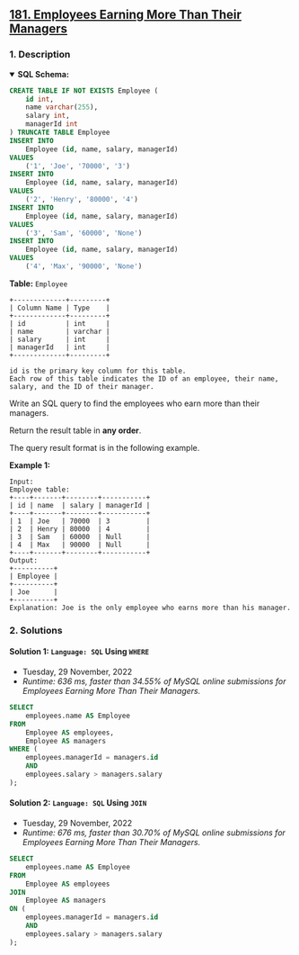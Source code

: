 ## [181. Employees Earning More Than Their Managers](https://leetcode.com/problems/employees-earning-more-than-their-managers/)

### 1. Description

<details open>
    <summary><b>SQL Schema:</b></summary>

```sql
CREATE TABLE IF NOT EXISTS Employee (
    id int,
    name varchar(255),
    salary int,
    managerId int
) TRUNCATE TABLE Employee
INSERT INTO
    Employee (id, name, salary, managerId)
VALUES
    ('1', 'Joe', '70000', '3')
INSERT INTO
    Employee (id, name, salary, managerId)
VALUES
    ('2', 'Henry', '80000', '4')
INSERT INTO
    Employee (id, name, salary, managerId)
VALUES
    ('3', 'Sam', '60000', 'None')
INSERT INTO
    Employee (id, name, salary, managerId)
VALUES
    ('4', 'Max', '90000', 'None')
```

</details>

**Table:** `Employee`

```
+-------------+---------+
| Column Name | Type    |
+-------------+---------+
| id          | int     |
| name        | varchar |
| salary      | int     |
| managerId   | int     |
+-------------+---------+

id is the primary key column for this table.
Each row of this table indicates the ID of an employee, their name, salary, and the ID of their manager.
```

Write an SQL query to find the employees who earn more than their managers.

Return the result table in **any order**.

The query result format is in the following example.

**Example 1:**

```
Input:
Employee table:
+----+-------+--------+-----------+
| id | name  | salary | managerId |
+----+-------+--------+-----------+
| 1  | Joe   | 70000  | 3         |
| 2  | Henry | 80000  | 4         |
| 3  | Sam   | 60000  | Null      |
| 4  | Max   | 90000  | Null      |
+----+-------+--------+-----------+
Output:
+----------+
| Employee |
+----------+
| Joe      |
+----------+
Explanation: Joe is the only employee who earns more than his manager.
```

### 2. Solutions

#### Solution 1: `Language: SQL` Using `WHERE`

- Tuesday, 29 November, 2022
- *Runtime: 636 ms, faster than 34.55% of MySQL online submissions for Employees Earning More Than Their Managers.*

```sql
SELECT
    employees.name AS Employee
FROM
    Employee AS employees,
    Employee AS managers
WHERE (
    employees.managerId = managers.id
    AND
    employees.salary > managers.salary
);
```

#### Solution 2: `Language: SQL` Using `JOIN`

- Tuesday, 29 November, 2022
- *Runtime: 676 ms, faster than 30.70% of MySQL online submissions for Employees Earning More Than Their Managers.*

```sql
SELECT
    employees.name AS Employee
FROM
    Employee AS employees
JOIN
    Employee AS managers
ON (
    employees.managerId = managers.id
    AND
    employees.salary > managers.salary
);
```
